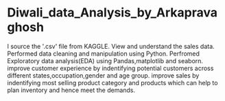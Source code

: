 # Diwali_data_Analysis_by_Arkapravaghosh
I source the '.csv' file from KAGGLE.
View and understand the sales data.
Performed data cleaning and manipulation using Python.
Perfromed Exploratory data analysis(EDA) using Pandas,matplotlib and seaborn.
improve customer experience by indentifying potential customers across different states,occupation,gender and age group.
improve sales by indentifying most selling product category and products which can help to plan inventory and hence meet the demands.
